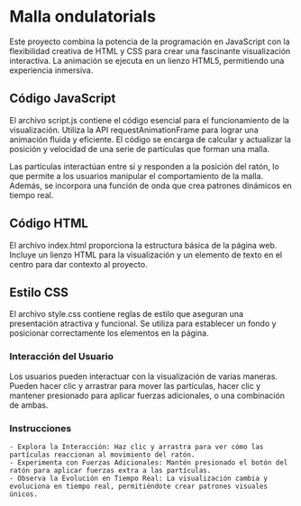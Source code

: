 # Malla ondulatorials

Este proyecto combina la potencia de la programación en JavaScript con la flexibilidad creativa de HTML y CSS para crear una fascinante visualización interactiva. La animación se ejecuta en un lienzo HTML5, permitiendo una experiencia inmersiva.

## Código JavaScript

El archivo script.js contiene el código esencial para el funcionamiento de la visualización. Utiliza la API requestAnimationFrame para lograr una animación fluida y eficiente. El código se encarga de calcular y actualizar la posición y velocidad de una serie de partículas que forman una malla.

Las partículas interactúan entre sí y responden a la posición del ratón, lo que permite a los usuarios manipular el comportamiento de la malla. Además, se incorpora una función de onda que crea patrones dinámicos en tiempo real.

## Código HTML

El archivo index.html proporciona la estructura básica de la página web. Incluye un lienzo HTML para la visualización y un elemento de texto en el centro para dar contexto al proyecto.

## Estilo CSS

El archivo style.css contiene reglas de estilo que aseguran una presentación atractiva y funcional. Se utiliza para establecer un fondo y posicionar correctamente los elementos en la página.

### Interacción del Usuario

Los usuarios pueden interactuar con la visualización de varias maneras. Pueden hacer clic y arrastrar para mover las partículas, hacer clic y mantener presionado para aplicar fuerzas adicionales, o una combinación de ambas.

### Instrucciones

    - Explora la Interacción: Haz clic y arrastra para ver cómo las partículas reaccionan al movimiento del ratón.
    - Experimenta con Fuerzas Adicionales: Mantén presionado el botón del ratón para aplicar fuerzas extra a las partículas.
    - Observa la Evolución en Tiempo Real: La visualización cambia y evoluciona en tiempo real, permitiéndote crear patrones visuales únicos.
